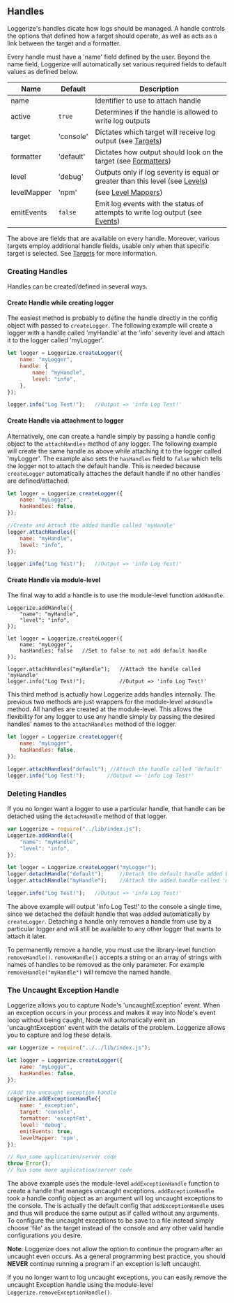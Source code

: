 ## Handles

Loggerize's handles dicate how logs should be managed. A handle controls the options 
that defined how a target should operate, as well as acts as a link between the target and 
a formatter.

Every handle must have a 'name' field defined by the user. Beyond the name field, Loggerize 
will automatically set various required fields to default values as defined below.

| Name 		| Default		| Description
| --------- | -------------	| ------------------------------------------------------------------------- |
| name 		| <user defined>| Identifier to use to attach handle							|
| active 	| `true` 		| Determines if the handle is allowed to write log outputs				|
| target 	| 'console' 	| Dictates which target will receive log output (see [Targets](#targets)) 	|
| formatter	| 'default' 	| Dictates how output should look on the target (see [Formatters](#formatters)) |									|
| level 	| 'debug' 		| Outputs only if log severity is equal or greater than this level (see [Levels](#levels))			|
| levelMapper | 'npm' 		| (see [Level Mappers](#level-mappers))	| 
| emitEvents| `false` 		| Emit log events with the status of attempts to write log output (see [Events](#))		|

The above are fields that are available on every handle. Moreover, various targets 
employ additional handle fields, usable only when that specific target is selected. 
See [Targets](#targets) for more information.

### Creating Handles

Handles can be created/defined in several ways. 

#### Create Handle while creating logger

The easiest method is probably to define the handle 
directly in the config object with passed to `createLogger`. The following example will create a 
logger with a handle called 'myHandle' at the 'info' severity level and attach it to the logger 
called 'myLogger'.

```javascript
let logger = Loggerize.createLogger({
	name: "myLogger", 
	handle: {
		name: "myHandle",
		level: "info",
	},
});

logger.info("Log Test!");	//Output => 'info Log Test!'
```

#### Create Handle via attachment to logger

Alternatively, one can create a handle simply by passing a handle config object to 
the `attachHandles` method of any logger. The following example will create the same 
handle as above while attaching it to the logger called 'myLogger'. The example also 
sets the `hasHandles` field to `false` which tells the logger not to attach the default 
handle. This is needed because `createLogger` automatically attaches the default handle 
if no other handles are defined/attached.

```javascript
let logger = Loggerize.createLogger({
	name: "myLogger", 
	hasHandles: false,
});

//Create and Attach the added handle called 'myHandle'
logger.attachHandles({
	name: "myHandle",
	level: "info",
});

logger.info("Log Test!");	//Output => 'info Log Test!'
```

#### Create Handle via module-level

The final way to add a handle is to use the module-level function `addHandle`.

```
Loggerize.addHandle({
	"name": "myHandle",
	"level": "info",
});

let logger = Loggerize.createLogger({
	name: "myLogger", 
	hasHandles: false	//Set to false to not add default handle
});

logger.attachHandles("myHandle");	//Attach the handle called 'myHandle'
logger.info("Log Test!");			//Output => 'info Log Test!'
```

This third method is actually how Loggerize adds handles internally. The previous two methods 
are just wrappers for the module-level `addHandle` method. All handles are created at the module-level. 
This allows the flexibility for any logger to use any handle simply by passing the desired handles' 
names to the `attachHandles` method of the logger. 

```javascript
let logger = Loggerize.createLogger({
	name: "myLogger", 
	hasHandles: false,
});

logger.attachHandles("default"); //Attach the handle called 'default'
logger.info("Log Test!");		//Output => 'info Log Test!'
```

### Deleting Handles

If you no longer want a logger to use a particular handle, that handle can be detached using the 
`detachHandle` method of that logger.

```javascript
var Loggerize = require("../lib/index.js");
Loggerize.addHandle({
	"name": "myHandle",
	"level": "info",
});

let logger = Loggerize.createLogger("myLogger");
logger.detachHandle("default");		//Detach the default handle added by `createLogger`
logger.attachHandle("myHandle");	//Attach the added handle called 'myHandle'

logger.info("Log Test!");	//Output => 'info Log Test!'
```

The above example will output 'info Log Test!' to the console a single time, since we detached 
the default handle that was added automatically by `createLogger`. Detaching a handle only removes 
a handle from use by a particular logger and will still be available to any other logger that wants 
to attach it later.

To permanently remove a handle, you must use the library-level function 
`removeHandle()`. `removeHandle()` accepts a string or an array of strings with names of handles to 
be removed as the only parameter. For example `removeHandle("myHandle")` will remove the named handle.

### The Uncaught Exception Handle

Loggerize allows you to capture Node's 'uncaughtException' event. When an exception occurs in your process 
and makes it way into Node's event loop without being caught, Node will automatically emit an 'uncaughtException' 
event with the details of the problem. Loggerize allows you to capture and log these details.

```javascript
var Loggerize = require("../../lib/index.js");

let logger = Loggerize.createLogger({
	name: "myLogger", 
	hasHandles: false,
});

//Add the uncaught exception handle
Loggerize.addExceptionHandle({
	name: "_exception",
	target: 'console',
	formatter: 'exceptFmt',
	level: 'debug',
	emitEvents: true,
	levelMapper: 'npm',
});

// Run some application/server code
throw Error();
// Run some more application/server code

```
The above example uses the module-level `addExceptionHandle` function to create a handle that manages 
uncaught exceptions. `addExceptionHandle` took a handle config object as an argument will log 
uncaught exceptions to the console. The is actually the default config that `addExceptionHandle` uses 
and thus will produce the same output as if called without any arguments. To configure the uncaught exceptions 
to be save to a file instead simply choose 'file' as the target instead of the console and any other valid 
handle configurations you desire.

**Note**: Loggerize does not allow the option to continue the program after an uncaught even occurs. 
As a general programming best practice, you should **NEVER** continue running a program if an exception 
is left uncaught.

If you no longer want to log uncaught exceptions, you can easily remove the uncaught Exception 
handle using the module-level `Loggerize.removeExceptionHandle()`.
